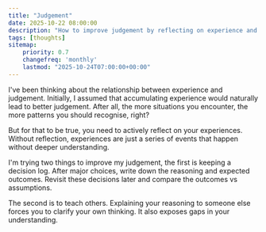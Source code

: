 ```yaml
---
title: "Judgement"
date: 2025-10-22 08:00:00
description: "How to improve judgement by reflecting on experience and teaching others."
tags: [thoughts]
sitemap:
    priority: 0.7
    changefreq: 'monthly'
    lastmod: "2025-10-24T07:00:00+00:00"
---
```


I've been thinking about the relationship between experience and judgement. Initially, I assumed that accumulating experience would naturally lead to better judgement. After all, the more situations you encounter, the more patterns you should recognise, right?

But for that to be true, you need to actively reflect on your experiences. Without reflection, experiences are just a series of events that happen without deeper understanding.

I'm trying two things to improve my judgement, the first is keeping a decision log. After major choices, write down the reasoning and expected outcomes. Revisit these decisions later and compare the outcomes vs assumptions.

The second is to teach others. Explaining your reasoning to someone else forces you to clarify your own thinking. It also exposes gaps in your understanding.
